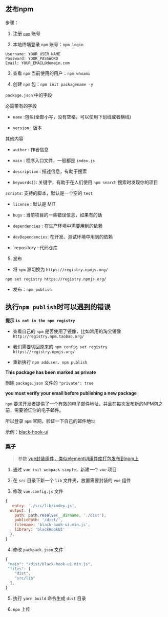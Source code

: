 ## 发布npm

步骤：

1. 注册 [`npm`](https://www.npmjs.com/) 账号

2. 本地终端登录 `npm` 账号：`npm login`

  ```shell
  Username: YOUR_USER_NAME
  Password: YOUR_PASSWORD
  Email: YOUR_EMAIL@domain.com
  ```

3. 查看 `npm` 当前使用的用户：`npm whoami`

4. 创建 `npm` 包：`npm init packagename -y`

  `package.json` 中的字段

  必需带有的字段

  - `name` :包名(全部小写，没有空格，可以使用下划线或者横线)

  - `version` : 版本

  其他内容

  - `author` : 作者信息

  - `main` : 程序入口文件，一般都是 `index.js`

  - `description` : 描述信息，有助于搜索

  - `keywords[]`: 关键字，有助于在人们使用 `npm search` 搜索时发现你的项目

  `scripts`: 支持的脚本，默认是一个空的 `test`

  - `license` : 默认是 MIT

  - `bugs` : 当前项目的一些错误信息，如果有的话

  - `dependencies` : 在生产环境中需要用到的依赖

  - `devDependencies`: 在开发、测试环境中用到的依赖

  - `repository : 代码仓库

5. 发布

  - 将 `npm` 源切换为 `https://registry.npmjs.org/`

  `npm set registry https://registry.npmjs.org/`

  - 发布：`npm publish`

## 执行`npm publish`时可以遇到的错误

**提示 `is not in the npm registry`**

- 查看自己的 `npm` 是否使用了镜像，比如常用的淘宝镜像 `http://registry.npm.taobao.org/`

- 我们需要切回原来的 `npm config set registry https://registry.npmjs.org/`

- 重新执行 `npm adduser`、`npm publish`


**This package has been marked as private**

删除 `package.json` 文件的 `"private": true`

**you must verify your email before publishing a new package**

`npm` 要求开发者提供了一个有效的电子邮件地址，并且在每次发布新的NPM包之前，需要验证你的电子邮件。

所以登录 `npm` 官网，验证一下自己的邮件地址

示例：[black-hook-ui](https://github.com/lanjz/black-hook-ui)

### 粟子

> 参数 [vue封装组件，类似elementUI组件库打包发布到npm上](https://blog.csdn.net/cscscssjsp/article/details/82501745)

1. 通过 `vue init webpack-simple`，新建一个 `vue` 项目

2. 在 `src` 目录下新一个 `lib` 文件夹，放置需要封装的 `vue` 组件

3. 修改 `vue.config.js` 文件

```js
{
   entry: './src/lib/index.js',
  output: {
    path: path.resolve(__dirname, './dist'),
    publicPath: '/dist/',
    filename: 'black-hook-ui.min.js',
    library: 'blackHookUI'
  },
}
```

4. 修改 `packpack.json` 文件

```js
{
 "main": "/dist/black-hook-ui.min.js",
 "files": [
    "dist",
    "src/lib"
  ],
}
```

5. 执行 `yarn build` 命令生成 `dist` 目录

6. `npm` 上传


